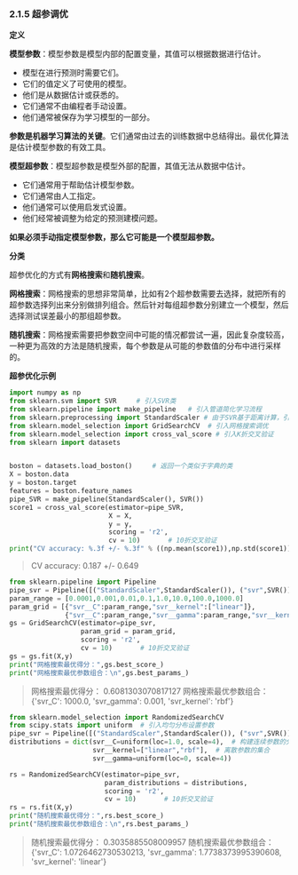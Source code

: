  ### 2.1.5 超参调优

**定义**

**模型参数**：模型参数是模型内部的配置变量，其值可以根据数据进行估计。

- 模型在进行预测时需要它们。
- 它们的值定义了可使用的模型。
- 他们是从数据估计或获悉的。
- 它们通常不由编程者手动设置。
- 他们通常被保存为学习模型的一部分。

**参数是机器学习算法的关键**。它们通常由过去的训练数据中总结得出。最优化算法是估计模型参数的有效工具。

**模型超参数**：模型超参数是模型外部的配置，其值无法从数据中估计。

- 它们通常用于帮助估计模型参数。
- 它们通常由人工指定。
- 他们通常可以使用启发式设置。
- 他们经常被调整为给定的预测建模问题。

**如果必须手动指定模型参数，那么它可能是一个模型超参数。**

**分类**

超参优化的方式有**网格搜索**和**随机搜索**。

**网格搜索**：网格搜索的思想非常简单，比如有2个超参数需要去选择，就把所有的超参数选择列出来分别做排列组合。然后针对每组超参数分别建立一个模型，然后选择测试误差最小的那组超参数。

**随机搜索**：网格搜索需要把参数空间中可能的情况都尝试一遍，因此复杂度较高，一种更为高效的方法是随机搜索，每个参数是从可能的参数值的分布中进行采样的。

**超参优化示例**

```python
import numpy as np
from sklearn.svm import SVR     # 引入SVR类
from sklearn.pipeline import make_pipeline   # 引入管道简化学习流程
from sklearn.preprocessing import StandardScaler # 由于SVR基于距离计算，引入对数据进行标准化的类
from sklearn.model_selection import GridSearchCV  # 引入网格搜索调优
from sklearn.model_selection import cross_val_score # 引入K折交叉验证
from sklearn import datasets


boston = datasets.load_boston()     # 返回一个类似于字典的类
X = boston.data
y = boston.target
features = boston.feature_names
pipe_SVR = make_pipeline(StandardScaler(), SVR())
score1 = cross_val_score(estimator=pipe_SVR,
                         X = X,
                         y = y,
                         scoring = 'r2',
                         cv = 10)       # 10折交叉验证
print("CV accuracy: %.3f +/- %.3f" % ((np.mean(score1)),np.std(score1)))
```

> CV accuracy: 0.187 +/- 0.649

```python
from sklearn.pipeline import Pipeline
pipe_svr = Pipeline([("StandardScaler",StandardScaler()), ("svr",SVR())])
param_range = [0.0001,0.001,0.01,0.1,1.0,10.0,100.0,1000.0]
param_grid = [{"svr__C":param_range,"svr__kernel":["linear"]}, 
              {"svr__C":param_range,"svr__gamma":param_range,"svr__kernel":["rbf"]}]
gs = GridSearchCV(estimator=pipe_svr,
                  param_grid = param_grid,
                  scoring = 'r2',
                  cv = 10)       # 10折交叉验证
gs = gs.fit(X,y)
print("网格搜索最优得分：",gs.best_score_)
print("网格搜索最优参数组合：\n",gs.best_params_)
```

> 网格搜索最优得分： 0.6081303070817127
> 网格搜索最优参数组合：
> {'svr_C': 1000.0, 'svr_gamma': 0.001, 'svr_kernel': 'rbf'}

```python
from sklearn.model_selection import RandomizedSearchCV
from scipy.stats import uniform  # 引入均匀分布设置参数
pipe_svr = Pipeline([("StandardScaler",StandardScaler()), ("svr",SVR())])
distributions = dict(svr__C=uniform(loc=1.0, scale=4),  # 构建连续参数的分布
                     svr__kernel=["linear","rbf"],  # 离散参数的集合
                     svr__gamma=uniform(loc=0, scale=4))

rs = RandomizedSearchCV(estimator=pipe_svr,
                        param_distributions = distributions,
                        scoring = 'r2',
                        cv = 10)       # 10折交叉验证
rs = rs.fit(X,y)
print("随机搜索最优得分：",rs.best_score_)
print("随机搜索最优参数组合：\n",rs.best_params_)
```

> 随机搜索最优得分： 0.3035885508009957
> 随机搜索最优参数组合：
>  {'svr_C': 1.0726462730530213, 'svr_gamma': 1.7738373995390608, 'svr_kernel': 'linear'}

